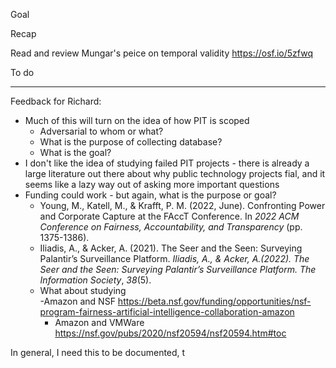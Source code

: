 Goal 


Recap

Read and review Mungar's peice on temporal validity https://osf.io/5zfwq 

To do 



---

Feedback for Richard: 
- Much of this will turn on the idea of how PIT is scoped
	- Adversarial to whom or what? 
	- What is the purpose of collecting database? 
	- What is the goal?
- I don't like the idea of studying failed PIT projects - there is already a large literature out there about why public technology projects fial, and it seems like a lazy way out of asking more important questions 
- Funding could work - but again, what is the purpose or goal? 
	- Young, M., Katell, M., & Krafft, P. M. (2022, June). Confronting Power and Corporate Capture at the FAccT Conference. In _2022 ACM Conference on Fairness, Accountability, and Transparency_ (pp. 1375-1386).
	- Iliadis, A., & Acker, A. (2021). The Seer and the Seen: Surveying Palantir’s Surveillance Platform. _Iliadis, A., & Acker, A.(2022). The Seer and the Seen: Surveying Palantir’s Surveillance Platform. The Information Society_, _38_(5).
	- What about studying 	
		-Amazon and NSF  https://beta.nsf.gov/funding/opportunities/nsf-program-fairness-artificial-intelligence-collaboration-amazon 
		- Amazon and VMWare https://nsf.gov/pubs/2020/nsf20594/nsf20594.htm#toc


In general, I need this to be documented, t